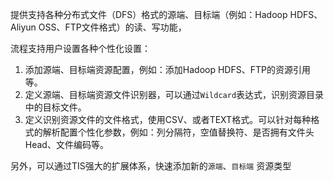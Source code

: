 提供支持各种分布式文件（DFS）格式的源端、目标端（例如：Hadoop HDFS、Aliyun OSS、FTP文件格式）的读、写功能，

流程支持用户设置各种个性化设置：
1. 添加源端、目标端资源配置，例如：添加Hadoop HDFS、FTP的资源引用等。
2. 定义源端、目标端资源文件识别器，可以通过`Wildcard`表达式，识别资源目录中的目标文件。
3. 定义识别资源文件的文件格式，使用CSV、或者TEXT格式。可以针对每种格式的解析配置个性化参数，例如：列分隔符，空值替换符、是否拥有文件头Head、文件编码等。

另外，可以通过TIS强大的扩展体系，快速添加新的`源端`、`目标端` 资源类型
